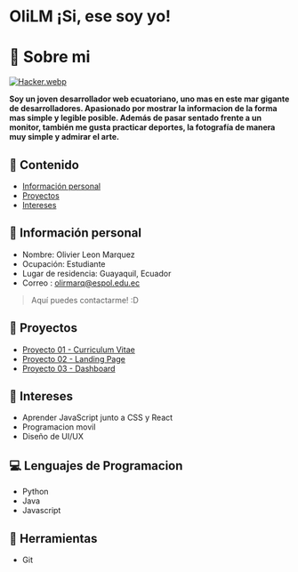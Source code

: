 # OliLM ¡Si, ese soy yo!

# :vhs: Sobre mi 
[![Hacker.webp](https://i.postimg.cc/KY3XR7QQ/Hacker.webp)](https://postimg.cc/zLN2QgsR)

**Soy un joven desarrollador web ecuatoriano, uno mas en este mar gigante de desarrolladores. Apasionado por mostrar la informacion de la forma mas simple
y legible posible. Además de pasar sentado frente a un monitor, también me gusta practicar deportes, la fotografía de manera muy simple y admirar el arte.**

## :key: Contenido
* [Información personal](#información-personal)
* [Proyectos](#proyectos)
* [Intereses](#intereses)
## :pushpin: Información personal
* Nombre: Olivier Leon Marquez
* Ocupación: Estudiante
* Lugar de residencia: Guayaquil, Ecuador
* Correo : olirmarq@espol.edu.ec
> Aquí puedes contactarme! :D
## :notebook: Proyectos
* [Proyecto 01 - Curriculum Vitae](https://olilm.github.io/Curriculum/)
* [Proyecto 02 - Landing Page](https://olilm.github.io/landing/)
* [Proyecto 03 - Dashboard](https://olilm.github.io/dashboard/) 
## :dart: Intereses
* Aprender JavaScript junto a CSS y React
* Programacion movil
* Diseño de UI/UX
## :computer: Lenguajes de Programacion
* Python
* Java
* Javascript
## :wrench: Herramientas
* Git
